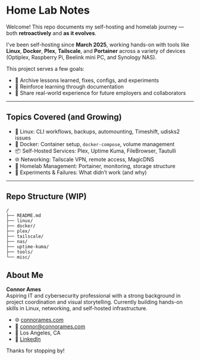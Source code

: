 # Home Lab Notes

Welcome! This repo documents my self-hosting and homelab journey — both **retroactively** and **as it evolves**.

I've been self-hosting since **March 2025**, working hands-on with tools like **Linux**, **Docker**, **Plex**, **Tailscale**, and **Portainer** across a variety of devices (Optiplex, Raspberry Pi, Beelink mini PC, and Synology NAS).

This project serves a few goals:
- 📓 Archive lessons learned, fixes, configs, and experiments
- 🧠 Reinforce learning through documentation
- 💼 Share real-world experience for future employers and collaborators

---

## Topics Covered (and Growing)

- 🐧 Linux: CLI workflows, backups, automounting, Timeshift, udisks2 issues
- 🐳 Docker: Container setup, `docker-compose`, volume management
- 📦 Self-Hosted Services: Plex, Uptime Kuma, FileBrowser, Tautulli
- 🌐 Networking: Tailscale VPN, remote access, MagicDNS
- 🧰 Homelab Management: Portainer, monitoring, storage structure
- 🧪 Experiments & Failures: What didn’t work (and why)

---

## Repo Structure (WIP)

```text
/
├── README.md
├── linux/
├── docker/
├── plex/
├── tailscale/
├── nas/
├── uptime-kuma/
├── tools/
└── misc/

```

## About Me

**Connor Ames**  
Aspiring IT and cybersecurity professional with a strong background in project coordination and visual storytelling. Currently building hands-on skills in Linux, networking, and self-hosted infrastructure.

- 🌐 [connorames.com](https://connorames.com)
- 📧 [connor@connorames.com](mailto:connor@connorames.com)
- 📍 Los Angeles, CA
- 🔗 [LinkedIn](https://linkedin.com/in/connorames)

Thanks for stopping by!
